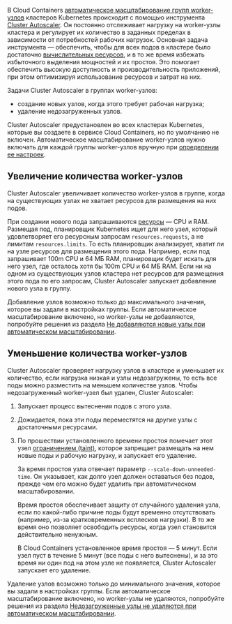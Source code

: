 В Cloud Containers [автоматическое масштабирование групп worker-узлов](/ru/kubernetes/k8s/concepts/architecture#vozmozhnosti_masshtabirovaniya_klastera) кластеров Kubernetes происходит с помощью инструмента [Cluster Autoscaler](https://github.com/kubernetes/autoscaler/tree/master/cluster-autoscaler#readme). Он постоянно отслеживает нагрузку на worker-узлы кластера и регулирует их количество в заданных пределах в зависимости от потребностей рабочих нагрузок. Основная задача инструмента — обеспечить, чтобы для всех подов в кластере было достаточно [вычислительных ресурсов](https://kubernetes.io/docs/concepts/configuration/manage-resources-containers/), и в то же время избежать избыточного выделения мощностей и их простоя. Это помогает обеспечить высокую доступность и производительность приложений, при этом оптимизируя использование ресурсов и затрат на них.

Задачи Cluster Autoscaler в группах worker-узлов:

- создание новых узлов, когда этого требует рабочая нагрузка;
- удаление недозагруженных узлов.

Cluster Autoscaler предустановлен во всех кластерах Kubernetes, которые вы создаете в сервисе Cloud Containers, но по умолчанию не включен. Автоматическое масштабирование worker-узлов нужно включать для каждой группы worker-узлов вручную при [определении ее настроек](/ru/kubernetes/k8s/instructions/helpers/node-group-settings).

## Увеличение количества worker-узлов

Cluster Autoscaler увеличивает количество worker-узлов в группе, когда на существующих узлах не хватает ресурсов для размещения на них подов.

При создании нового пода запрашиваются [ресурсы](/ru/kubernetes/k8s/reference/resource-limiting) — CPU и RAM. Размещая под, планировщик Kubernetes ищет для него узел, который удовлетворяет его ресурсным запросам `resources.requests`, а не лимитам `resources.limits`. То есть планировщик анализирует, хватит ли на узле ресурсов для размещения этого пода. Например, если под запрашивает 100m CPU и 64 МБ RAM, планировщик будет искать для него узел, где осталось хотя бы 100m CPU и 64 МБ RAM. Если ни на одном из существующих узлов кластера нет ресурсов для размещения этого пода по его запросам, Cluster Autoscaler запускает добавление нового узла в группу. 

Добавление узлов возможно только до максимального значения, которое вы задали в настройках группы. Если автоматическое масштабирование включено, но worker-узлы не добавляются, попробуйте решения из раздела [Не добавляются новые узлы при автоматическом масштабировании](/ru/kubernetes/k8s/troubleshooting/cluster-does-not-scale-up).

## Уменьшение количества worker-узлов 

Cluster Autoscaler проверяет нагрузку узлов в кластере и уменьшает их количество, если нагрузка низкая и узлы недозагружены, то есть все поды можно разместить на меньшем количестве узлов. Чтобы недозагруженный worker-узел был удален, Cluster Autoscaler:

1. Запускает процесс вытеснения подов с этого узла.
1. Дожидается, пока эти поды переместятся на другие узлы с достаточными ресурсами.
1. По прошествии установленного времени простоя помечает этот узел [ограничением (taint)](/ru/kubernetes/k8s/reference/labels-and-taints), которое запрещает размещать на нем новые поды и рабочую нагрузку, и запускает его удаление.

   За время простоя узла отвечает параметр `--scale-down-unneeded-time`. Он указывает, как долго узел должен оставаться без подов, прежде чем его можно будет удалить при автоматическом масштабировании.

   Время простоя обеспечивает защиту от случайного удаления узла, если по какой-либо причине поды будут временно отсутствовать (например, из-за кратковременных всплесков нагрузки). В то же время оно позволяет освободить ресурсы, когда узел становится действительно ненужным. 
   
   В Cloud Containers установленное время простоя — 5 минут. Если узел пуст в течение 5 минут (все поды с него вытеснены), и за это время ни один под на этом узле не появляется, Cluster Autoscaler запускает его удаление.

Удаление узлов возможно только до минимального значения, которое вы задали в настройках группы. Если автоматическое масштабирование включено, но worker-узлы не удаляются, попробуйте решения из раздела [Недозагруженные узлы не удаляются при автоматическом масштабировании](/ru/kubernetes/k8s/troubleshooting/cluster-does-not-scale-down).